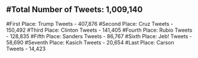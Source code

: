 #Total Number of Tweets: 1,009,140 
---
#First Place: Trump Tweets - 407,876
#Second Place: Cruz Tweets - 150,492
#Third Place: Clinton Tweets - 141,405
#Fourth Place: Rubio Tweets - 128,835
#Fifth Place: Sanders Tweets - 86,767
#Sixth Place: Jeb! Tweets - 58,690
#Seventh Place: Kasich Tweets - 20,654
#Last Place: Carson Tweets - 14,423
